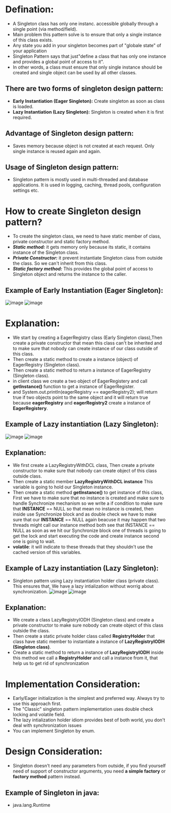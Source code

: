 # Defination:
- A Singleton class has only one instanc. accessible globally through a single point (via method/field).
- Main problem this pattern solve is to ensure that only a single instance of this class exists.
- Any state you add in your singleton becomes part of "globale state" of your application 
- Singleton Pattern says that just"define a class that has only one instance and provides a global point of access to it".
- In other words, a class must ensure that only single instance should be created and single object can be used by all other classes.

## There are two forms of singleton design pattern:
- **Early Instantiation (Eager Singleton):** Create singleton as soon as class is loaded.
- **Lazy Instantiation (Lazy Singleton):** Singleton is created when it is first required.

## Advantage of Singleton design pattern:
- Saves memory because object is not created at each request. Only single instance is reused again and again.
## Usage of Singleton design pattern:
- Singleton pattern is mostly used in multi-threaded and database applications. It is used in logging, caching, thread pools, configuration settings etc.

# How to create Singleton design pattern?
- To create the singleton class, we need to have static member of class, private constructor and static factory method.
- ***Static method:*** it gets memory only because its static, it contains instance of the Singleton class.
- ***Private Constructor:*** it prevent instantiate Singleton class from outside the class. So we can't inherit from this class.
- ***Static factory method:*** This provides the global point of access to Singleton object and returns the instance to the caller.

## Example of Early Instantiation (Eager Singleton):
![image](https://github.com/NourhanSaeed707/Design-pattern/assets/64387352/a16ffb03-d69f-4621-88e7-4b88c91da193)
![image](https://github.com/NourhanSaeed707/Design-pattern/assets/64387352/6bc8552b-df04-430d-8e80-0a896a62d862)

# Explanation:
- We start by creating a EagerRegistry class (Early Singleton class),Then create a private constructor that mean this class can't be inherited and to make sure that nobody can create instance of our class outside of this class.
- Then create a static method to create a instance (object) of EagerRegistry (Singleton class).
- Then create a static method to return a instance of EagerRegistry (Singleton class).
- in client class we create a two object of EagerRegistery and call **getInstance()** function to get a instance of EagerRegister.
- and System.out.println(eagerRegistry == eagerRegistry2); will return true if two objects point to the same object and it will return true because **eagerRegistry** and **eagerRegistry2** create a instance of **EagerRegistery**.

## Example of Lazy instantiation (Lazy Singleton):
![image](https://github.com/NourhanSaeed707/Design-pattern/assets/64387352/435a7574-1843-4ed7-a115-848b09707208)
![image](https://github.com/NourhanSaeed707/Design-pattern/assets/64387352/39a0beb1-d00d-43aa-b6de-fb5c26c5dce6)

## Explanation: 
- We first create a LazyRegistryWithDCL class, Then create a private constructor to make sure that nobody can create object of this class outside class.
- Then create a static member **LazyRegistryWithDCL instance** This variable is going to hold our Singleton instance.
- Then create a static method **getInstance()** to get instance of this class, First we have to make sure that no instance is created and make sure to handle Synchronize mechanism so we write a if condition to make sure that **INSTANCE** == NULL so that mean no instance is created, then inside use Synchronize block and as double check we have to make sure that our **INSTANCE** == NULL again beacuse it may happen that two threads might call our instance method both see that INSTANCE == NULL as soon as we hit our Synchronize block one of threads is going to get the lock and start executing the code and create instance second one is going to wait.
- **volatile**: it will indicate to these threads that they shouldn't use the cached version of this variables.

## Example of Lazy instantiation (Lazy Singleton):
- Singleton pattern using Lazy instantiation holder class (private class). This ensures that, We have a lazy intialization without worrig about synchronization. 
![image](https://github.com/NourhanSaeed707/Design-pattern/assets/64387352/e9564a04-e198-49f8-b972-af1525eb2c30)
![image](https://github.com/NourhanSaeed707/Design-pattern/assets/64387352/b76a1898-2378-4d2d-954f-b5ac85975d66)

## Explanation: 
- We create a class LazyRegistryIODH (Singleton class) and create a private constructor to make sure nobody can create object of this class outside the class.
- Then create a static private holder class called **RegistryHolder** that class have static member to instantiate a instance of **LazyRegistryIODH (Singleton class)**.
- Create a static method to return a instance of **LazyRegistryIODH** inside this method we call a **RegistryHolder** and call a instance from it, that help us to get rid of synchronization

# Implementation Consideration:
- Early/Eager initialization is the simplest and preferred way. Always try to use this approach first.
- The "Classic" singleton pattern implementation uses double check locking and volatile field.
- The lazy intialization holder idiom provides best of both world, you don't deal with synchronization issues
- You can implement Singleton by enum.
# Design Consideration:
- Singleton doesn't need any parameters from outside, if you find yourself need of support of constructor arguments, you need **a simple factory** or **factory method** pattern instead.

## Example of Singleton in java:
- java.lang.Runtime






